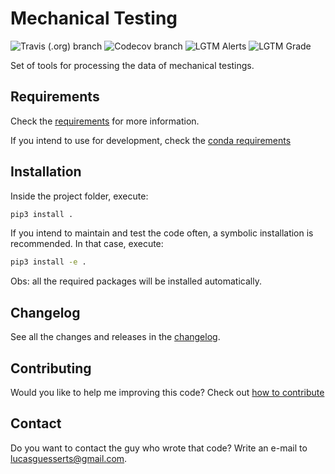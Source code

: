 # Mechanical Testing

![Travis (.org) branch](https://img.shields.io/travis/lucasguesserts/mechanical_testing/master?label=build)
![Codecov branch](https://img.shields.io/codecov/c/github/lucasguesserts/mechanical_testing/master?label=coverage)
![LGTM Alerts](https://img.shields.io/lgtm/alerts/github/lucasguesserts/mechanical_testing?label=LGTM%20alerts)
![LGTM Grade](https://img.shields.io/lgtm/grade/python/github/lucasguesserts/mechanical_testing)

Set of tools for processing the data of mechanical testings.

## Requirements

Check the [requirements](./setup.py) for more information.

If you intend to use for development,
check the
[conda requirements](./mechanical_testing_requirements.txt)

## Installation

Inside the project folder, execute:

```bash
pip3 install .
```

If you intend to maintain and test the code often,
a symbolic installation is recommended. In that
case, execute:

```bash
pip3 install -e .
```

Obs: all the required packages will be installed automatically.

## Changelog

See all the changes and releases in the [changelog](./CHANGELOG.md).

## Contributing

Would you like to help me improving this code? Check out [how to contribute](./CONTRIBUTING.md)

## Contact

Do you want to contact the guy who wrote that code? Write an e-mail to <lucasguesserts@gmail.com>.

